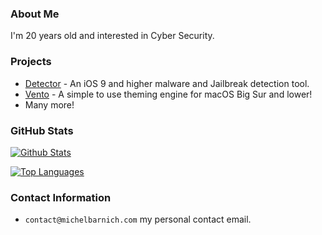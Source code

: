 ### About Me
I'm 20 years old and interested in Cyber Security.

### Projects
- [Detector](https://github.com/michelbarnich/Detector) - An iOS 9 and higher malware and Jailbreak detection tool.
- [Vento](https://github.com/michelbarnich/Vento-UI) - A simple to use theming engine for macOS Big Sur and lower!
- Many more!

### GitHub Stats

[![Github Stats](https://github-readme-stats.vercel.app/api?username=michelbarnich&show_icons=true&theme=dark)](https://github.com/michelbarnich)

[![Top Languages](https://github-readme-stats.vercel.app/api/top-langs/?username=michelbarnich&layout=compact&langs_count=6&hide=assembly&theme=dark)](https://github.com/michelbarnich/)

### Contact Information
- `contact@michelbarnich.com` my personal contact email.
